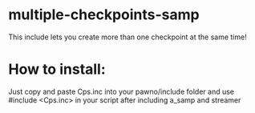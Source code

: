 # multiple-checkpoints-samp
This include lets you create more than one checkpoint at the same time!

# How to install:
Just copy and paste Cps.inc into your pawno/include folder and use #include <Cps.inc> in your script after including a_samp and streamer

